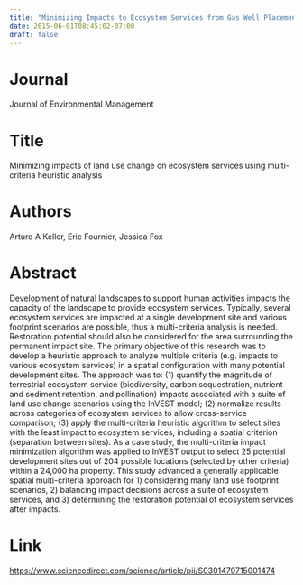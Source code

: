 ```yaml
---
title: "Minimizing Impacts to Ecosystem Services from Gas Well Placement"
date: 2015-06-01T08:45:02-07:00
draft: false
---
```


# Journal
Journal of Environmental Management

# Title
Minimizing impacts of land use change on ecosystem services using multi-criteria heuristic analysis

# Authors
Arturo A Keller, Eric Fournier, Jessica Fox

# Abstract
Development of natural landscapes to support human activities impacts the capacity of the landscape to provide ecosystem services. Typically, several ecosystem services are impacted at a single development site and various footprint scenarios are possible, thus a multi-criteria analysis is needed. Restoration potential should also be considered for the area surrounding the permanent impact site. The primary objective of this research was to develop a heuristic approach to analyze multiple criteria (e.g. impacts to various ecosystem services) in a spatial configuration with many potential development sites. The approach was to: (1) quantify the magnitude of terrestrial ecosystem service (biodiversity, carbon sequestration, nutrient and sediment retention, and pollination) impacts associated with a suite of land use change scenarios using the InVEST model; (2) normalize results across categories of ecosystem services to allow cross-service comparison; (3) apply the multi-criteria heuristic algorithm to select sites with the least impact to ecosystem services, including a spatial criterion (separation between sites). As a case study, the multi-criteria impact minimization algorithm was applied to InVEST output to select 25 potential development sites out of 204 possible locations (selected by other criteria) within a 24,000 ha property. This study advanced a generally applicable spatial multi-criteria approach for 1) considering many land use footprint scenarios, 2) balancing impact decisions across a suite of ecosystem services, and 3) determining the restoration potential of ecosystem services after impacts.

# Link
https://www.sciencedirect.com/science/article/pii/S0301479715001474
